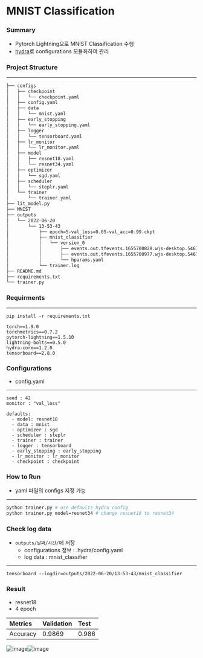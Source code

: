 # MNIST Classification
### Summary
- Pytorch Lightning으로 MNIST Classification 수행
- [hydra](https://hydra.cc/)로 configurations 모듈화하여 관리
###  Project Structure
---
``` bash
├── configs
│   ├── checkpoint
│   │   └── checkpoint.yaml
│   ├── config.yaml
│   ├── data
│   │   └── mnist.yaml
│   ├── early_stopping
│   │   └── early_stopping.yaml
│   ├── logger
│   │   └── tensorboard.yaml
│   ├── lr_monitor
│   │   └── lr_monitor.yaml
│   ├── model
│   │   ├── resnet18.yaml
│   │   └── resnet34.yaml
│   ├── optimizer
│   │   └── sgd.yaml
│   ├── scheduler
│   │   └── steplr.yaml
│   └── trainer
│       └── trainer.yaml
├── lit_model.py
├── MNIST
├── outputs
│   └── 2022-06-20
│       └── 13-53-43
│           ├── epoch=5-val_loss=0.05-val_acc=0.99.ckpt
│           ├── mnist_classifier
│           │   └── version_0
│           │       ├── events.out.tfevents.1655700828.wjs-desktop.5467.0
│           │       ├── events.out.tfevents.1655700977.wjs-desktop.5467.1
│           │       └── hparams.yaml
│           └── trainer.log
├── README.md
├── requirements.txt
└── trainer.py
```
### Requirments
---
```
pip install -r requirements.txt
```
```
torch==1.9.0
torchmetrics==0.7.2
pytorch-lightning==1.5.10
lightning-bolts==0.5.0
hydra-core==1.2.0
tensorboard==2.8.0
```
### Configurations
- config.yaml
---
```
seed : 42
monitor : "val_loss"

defaults:
  - model: resnet18
  - data : mnist
  - optimizer : sgd
  - scheduler : steplr
  - trainer : trainer
  - logger : tensorboard
  - early_stopping : early_stopping
  - lr_monitor : lr_monitor
  - checkpoint : checkpoint
```


### How to Run
- yaml 파일의 configs 지정 가능
---
``` bash
python trainer.py # use defaults hydra config
python trainer.py model=resnet34 # change resnet18 to resnet34
```

### Check log data
- `outputs/날짜/시간/`에 저장
    - configurations 정보 : .hydra/config.yaml
    - log data : mnist_classifier
---
```
tensorboard --logdir=outputs/2022-06-20/13-53-43/mnist_classifier
```
### Result
- resnet18
- 4 epoch

Metrics|Validation|Test
:----|:--------|:----|
Accuracy|0.9869|0.986

![image](https://user-images.githubusercontent.com/86637320/174533344-d8fb21f0-85eb-4673-8a9f-73061d92796f.png)![image](https://user-images.githubusercontent.com/86637320/174539608-e9ca4813-6830-472f-a659-395ca15bff80.png)
